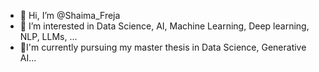 - 👋 Hi, I’m @Shaima_Freja
- 👀 I’m interested in Data Science, AI, Machine Learning, Deep learning, NLP, LLMs, ...
- 🌱I'm currently pursuing my master thesis in  Data Science, Generative AI...

<!---
- 💞️ I’m looking to collaborate ML & DL in the application...
- 📫 How to reach me ...


Shaima4127/Shaima4127 is a ✨ special ✨ repository because its `README.md` (this file) appears on your GitHub profile.
You can click the Preview link to take a look at your changes.
--->
